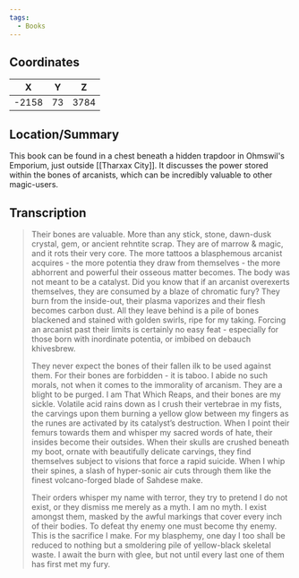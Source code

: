 ```yaml
---
tags:
  - Books
---
```


## Coordinates
| **X** | **Y** | **Z** |
| :---: | :---: | :---: |
| -2158 |  73   | 3784  |

## Location/Summary
This book can be found in a chest beneath a hidden trapdoor in Ohmswil's Emporium, just outside [[Tharxax City]]. It discusses the power stored within the bones of arcanists, which can be incredibly valuable to other magic-users.

## Transcription
> Their bones are valuable. More than any stick, stone, dawn-dusk crystal, gem, or ancient rehntite scrap. They are of marrow & magic, and it rots their very core. The more tattoos a blasphemous arcanist acquires - the more potentia they draw from themselves - the more abhorrent and powerful their osseous matter becomes. The body was not meant to be a catalyst. Did you know that if an arcanist overexerts themselves, they are consumed by a blaze of chromatic fury? They burn from the inside-out, their plasma vaporizes and their flesh becomes carbon dust. All they leave behind is a pile of bones blackened and stained with golden swirls, ripe for my taking. Forcing an arcanist past their limits is certainly no easy feat - especially for those born with inordinate potentia, or imbibed on debauch khivesbrew.
>
> They never expect the bones of their fallen ilk to be used against them. For their bones are forbidden - it is taboo. I abide no such morals, not when it comes to the immorality of arcanism. They are a blight to be purged. I am That Which Reaps, and their bones are my sickle. Volatile acid rains down as I crush their vertebrae in my fists, the carvings upon them burning a yellow glow between my fingers as the runes are activated by its catalyst’s destruction. When I point their femurs towards them and whisper my sacred words of hate, their insides become their outsides. When their skulls are crushed beneath my boot, ornate with beautifully delicate carvings, they find themselves subject to visions that force a rapid suicide. When I whip their spines, a slash of hyper-sonic air cuts through them like the finest volcano-forged blade of Sahdese make.
>
> Their orders whisper my name with terror, they try to pretend I do not exist, or they dismiss me merely as a myth. I am no myth. I exist amongst them, masked by the awful markings that cover every inch of their bodies. To defeat thy enemy one must become thy enemy. This is the sacrifice I make. For my blasphemy, one day I too shall be reduced to nothing but a smoldering pile of yellow-black skeletal waste. I await the burn with glee, but not until every last one of them has first met my fury.

